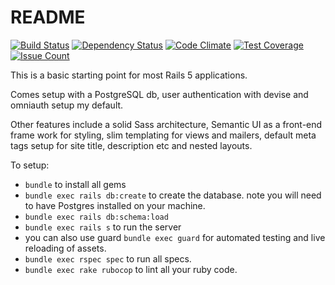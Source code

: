 # README
[![Build Status](https://travis-ci.org/Petecass/rails-base.svg?branch=master)](https://travis-ci.org/Petecass/rails-base)
[![Dependency Status](https://gemnasium.com/badges/github.com/Petecass/rails-base.svg)](https://gemnasium.com/github.com/Petecass/rails-base)
[![Code Climate](https://codeclimate.com/github/Petecass/rails-base/badges/gpa.svg)](https://codeclimate.com/github/Petecass/rails-base)
[![Test Coverage](https://codeclimate.com/github/Petecass/rails-base/badges/coverage.svg)](https://codeclimate.com/github/Petecass/rails-base/coverage)
[![Issue Count](https://codeclimate.com/github/Petecass/rails-base/badges/issue_count.svg)](https://codeclimate.com/github/Petecass/rails-base)

This is a basic starting point for most Rails 5 applications.

Comes setup with a PostgreSQL db, user authentication with devise and omniauth setup my default.

Other features include a solid Sass architecture, Semantic UI as a front-end frame work for styling, slim templating for views and mailers, default meta tags setup for site title, description etc and nested layouts.

To setup:

- `bundle` to install all gems
- `bundle exec rails db:create` to create the database. note you will need to have Postgres installed on your machine.
- `bundle exec rails db:schema:load`
- `bundle exec rails s` to run the server
- you can also use guard `bundle exec guard` for automated testing and live reloading of assets.
- `bundle exec rspec spec` to run all specs.
- `bundle exec rake rubocop` to lint all your ruby code.
